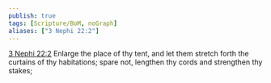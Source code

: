 ```yaml
---
publish: true
tags: [Scripture/BoM, noGraph]
aliases: ["3 Nephi 22:2"]
---
```

[3 Nephi 22:2](https://churchofjesuschrist.org/study/scriptures/bofm/3-ne/22?lang=eng&id=p2#p2) Enlarge the place of thy tent, and let them stretch forth the curtains of thy habitations; spare not, lengthen thy cords and strengthen thy stakes;

